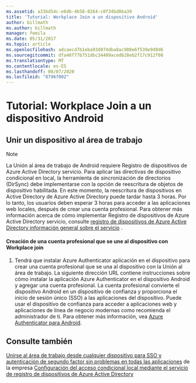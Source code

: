 ```yaml
---
ms.assetid: a33bd54c-e6db-4b58-8264-c0f34bd8ba39
title: 'Tutorial: Workplace Join a un dispositivo Android'
author: billmath
ms.author: billmath
manager: femila
ms.date: 05/31/2017
ms.topic: article
ms.openlocfilehash: adcaecd7b1eba93d074dba8ac908e6f539e9d9d6
ms.sourcegitcommit: dfa48f77b751dbc34409aced628eb2f17c912f08
ms.translationtype: MT
ms.contentlocale: es-ES
ms.lasthandoff: 08/07/2020
ms.locfileid: "87967002"
---
```

# <a name="walkthrough-workplace-join-to-an-android-device"></a>Tutorial: Workplace Join a un dispositivo Android



## <a name="join-your-device-with-workplace-join"></a>Unir un dispositivo al área de trabajo

> [!NOTE]
> La Unión al área de trabajo de Android requiere Registro de dispositivos de Azure Active Directory servicio. Para aplicar las directivas de dispositivo condicional en local, la herramienta de sincronización de directorios (DirSync) debe implementarse con la opción de reescritura de objetos de dispositivo habilitada. En este momento, la reescritura de dispositivos en Active Directory de Azure Active Directory puede tardar hasta 3 horas. Por lo tanto, los usuarios deben esperar 3 horas para acceder a las aplicaciones web locales, después de crear una cuenta profesional. Para obtener más información acerca de cómo implementar Registro de dispositivos de Azure Active Directory servicio, consulte [registro de dispositivos de Azure Active Directory información general sobre el servicio](/previous-versions/azure/dn788908(v=azure.100)) .

#### <a name="create-a-work-account-that-joins-your-device-with-workplace-join"></a>Creación de una cuenta profesional que se une al dispositivo con Workplace join

1.  Tendrá que instalar Azure Authenticator aplicación en el dispositivo para crear una cuenta profesional que se una al dispositivo con la Unión al área de trabajo. La siguiente dirección URL contiene instrucciones sobre cómo instalar la aplicación Azure Authenticator en el dispositivo Android y agregar una cuenta profesional. La cuenta profesional convierte el dispositivo Android en un dispositivo de confianza y proporciona el inicio de sesión único (SSO) a las aplicaciones del dispositivo. Puede usar el dispositivo de confianza para acceder a aplicaciones web y aplicaciones de línea de negocio modernas como recomienda el administrador de ti. Para obtener más información, vea [Azure Authenticator para Android](/azure/multi-factor-authentication/end-user/microsoft-authenticator-app-how-to).

## <a name="see-also"></a>Consulte también
[Unirse al área de trabajo desde cualquier dispositivo para SSO y autenticación de segundo factor sin problemas en todas las aplicaciones](Join-to-Workplace-from-Any-Device-for-SSO-and-Seamless-Second-Factor-Authentication-Across-Company-Applications.md) 
 de la empresa [Configuración del acceso condicional local mediante el servicio de registro de dispositivos de Azure Active Directory](/azure/active-directory/active-directory-device-registration-on-premises-setup)
